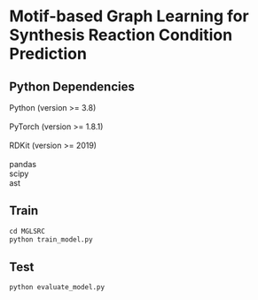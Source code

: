 # Motif-based Graph Learning for Synthesis Reaction Condition Prediction

## Python Dependencies
Python (version >= 3.8)<br>  
PyTorch (version >= 1.8.1)<br>  
RDKit (version >= 2019)<br>  
pandas<br> 
scipy<br> 
ast<br> 

## Train
```python
cd MGLSRC
python train_model.py
```

## Test
```python
python evaluate_model.py
```
